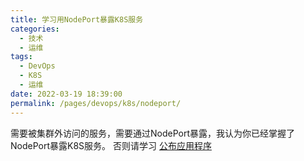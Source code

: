 ```yaml
---
title: 学习用NodePort暴露K8S服务
categories: 
  - 技术
  - 运维
tags: 
  - DevOps
  - K8S
  - 运维
date: 2022-03-19 18:39:00
permalink: /pages/devops/k8s/nodeport/
---
```

<!-- more -->
需要被集群外访问的服务，需要通过NodePort暴露，我认为你已经掌握了NodePort暴露K8S服务。
否则请学习 [公布应用程序](https://www.kuboard.cn/learning/k8s-basics/expose.html) 
